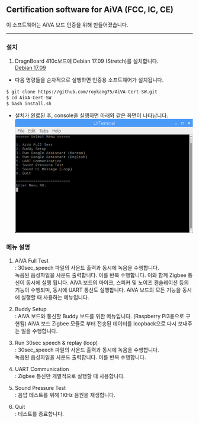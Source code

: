 ## Certification software for AiVA (FCC, IC, CE)

이 소프트웨어는 AiVA 보드 인증을 위해 만들어졌습니다.

---
### 설치
1. DragnBoard 410c보드에 Debian 17.09 (Stretch)를 설치합니다.  
   [Debian 17.09](http://releases.linaro.org/96boards/dragonboard410c/linaro/debian/17.09/dragonboard410c_sdcard_install_debian-283.zip)

* 다음 명령들을 순차적으로 실행하면 인증용 소프트웨어가 설치됩니다.
```
$ git clone https://github.com/roykang75/AiVA-Cert-SW.git
$ cd AiVA-Cert-SW
$ bash install.sh
```

* 설치가 완료된 후, console을 실행하면 아래와 같은 화면이 나타납니다.
![](/assert/test_menu.png)

### 메뉴 설명
1. AiVA Full Test  
: 30sec_speech 파일의 사운드 출력과 동시에 녹음을 수행합니다.  
  녹음된 음성파일을 사운드 출력합니다. 이를 반복 수행합니다. 
  이와 함께 Zigbee 통신이 동시에 실행 됩니다.
  AiVA 보드의 마이크, 스피커 및 노이즈 캔슬레이션 등의 기능이 수행되며, 동시에 UART 통신도 실행합니다.
  AiVA 보드의 모든 기능을 동시에 실행할 때 사용하는 메뉴입니다.

2. Buddy Setup  
: AiVA 보드와 통신할 Buddy 보드를 위한 메뉴입니다. (Raspberry Pi3용으로 구현됨)
  AiVA 보드 Zigbee 모듈로 부터 전송된 데이터를 loopback으로 다시 보내주는 일을 수행합니다.

3. Run 30sec speech & replay (loop)  
: 30sec_speech 파일의 사운드 출력과 동시에 녹음을 수행합니다.  
  녹음된 음성파일을 사운드 출력합니다. 이를 반복 수행합니다. 

4. UART Communication  
: Zigbee 통신만 개별적으로 실행할 때 사용합니다.

5. Sound Pressure Test  
: 음압 테스트를 위해 1KHz 음원을 재생합니다.

6. Quit  
: 테스트를 종료합니다.

